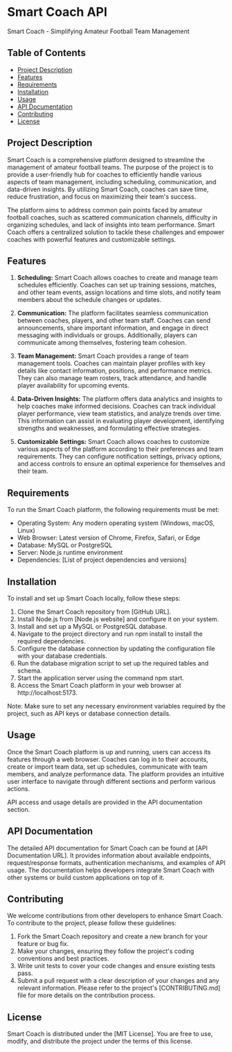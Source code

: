 # Smart Coach API

Smart Coach - Simplifying Amateur Football Team Management

## Table of Contents
- [Project Description](#project-description)
- [Features](#features)
- [Requirements](#requirements)
- [Installation](#installation)
- [Usage](#usage)
- [API Documentation](#api-documentation)
- [Contributing](#contributing)
- [License](#license)

## Project Description

Smart Coach is a comprehensive platform designed to streamline the management of amateur football teams. The purpose of the project is to provide a user-friendly hub for coaches to efficiently handle various aspects of team management, including scheduling, communication, and data-driven insights. By utilizing Smart Coach, coaches can save time, reduce frustration, and focus on maximizing their team's success.

The platform aims to address common pain points faced by amateur football coaches, such as scattered communication channels, difficulty in organizing schedules, and lack of insights into team performance. Smart Coach offers a centralized solution to tackle these challenges and empower coaches with powerful features and customizable settings.

## Features

1. **Scheduling:** Smart Coach allows coaches to create and manage team schedules efficiently. Coaches can set up training sessions, matches, and other team events, assign locations and time slots, and notify team members about the schedule changes or updates.

2. **Communication:** The platform facilitates seamless communication between coaches, players, and other team staff. Coaches can send announcements, share important information, and engage in direct messaging with individuals or groups. Additionally, players can communicate among themselves, fostering team cohesion.

3. **Team Management:** Smart Coach provides a range of team management tools. Coaches can maintain player profiles with key details like contact information, positions, and performance metrics. They can also manage team rosters, track attendance, and handle player availability for upcoming events.

4. **Data-Driven Insights:** The platform offers data analytics and insights to help coaches make informed decisions. Coaches can track individual player performance, view team statistics, and analyze trends over time. This information can assist in evaluating player development, identifying strengths and weaknesses, and formulating effective strategies.

5. **Customizable Settings:** Smart Coach allows coaches to customize various aspects of the platform according to their preferences and team requirements. They can configure notification settings, privacy options, and access controls to ensure an optimal experience for themselves and their team.

## Requirements

To run the Smart Coach platform, the following requirements must be met:

- Operating System: Any modern operating system (Windows, macOS, Linux)
- Web Browser: Latest version of Chrome, Firefox, Safari, or Edge
- Database: MySQL or PostgreSQL
- Server: Node.js runtime environment
- Dependencies: [List of project dependencies and versions]

## Installation

To install and set up Smart Coach locally, follow these steps:

1. Clone the Smart Coach repository from [GitHub URL].
2. Install Node.js from [Node.js website] and configure it on your system.
3. Install and set up a MySQL or PostgreSQL database.
4. Navigate to the project directory and run npm install to install the required dependencies.
5. Configure the database connection by updating the configuration file with your database credentials.
6. Run the database migration script to set up the required tables and schema.
7. Start the application server using the command npm start.
8. Access the Smart Coach platform in your web browser at http://localhost:5173.

Note: Make sure to set any necessary environment variables required by the project, such as API keys or database connection details.

## Usage

Once the Smart Coach platform is up and running, users can access its features through a web browser. Coaches can log in to their accounts, create or import team data, set up schedules, communicate with team members, and analyze performance data. The platform provides an intuitive user interface to navigate through different sections and perform various actions.

API access and usage details are provided in the API documentation section.

## API Documentation

The detailed API documentation for Smart Coach can be found at [API Documentation URL]. It provides information about available endpoints, request/response formats, authentication mechanisms, and examples of API usage. The documentation helps developers integrate Smart Coach with other systems or build custom applications on top of it.

## Contributing

We welcome contributions from other developers to enhance Smart Coach. To contribute to the project, please follow these guidelines:

1. Fork the Smart Coach repository and create a new branch for your feature or bug fix.
2. Make your changes, ensuring they follow the project's coding conventions and best practices.
3. Write unit tests to cover your code changes and ensure existing tests pass.
4. Submit a pull request with a clear description of your changes and any relevant information.
Please refer to the project's [CONTRIBUTING.md] file for more details on the contribution process.

## License

Smart Coach is distributed under the [MIT License]. You are free to use, modify, and distribute the project under the terms of this license.
